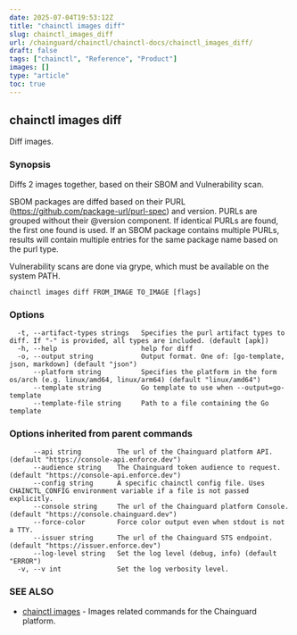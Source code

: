 ```yaml
---
date: 2025-07-04T19:53:12Z
title: "chainctl images diff"
slug: chainctl_images_diff
url: /chainguard/chainctl/chainctl-docs/chainctl_images_diff/
draft: false
tags: ["chainctl", "Reference", "Product"]
images: []
type: "article"
toc: true
---
```

## chainctl images diff

Diff images.

### Synopsis

Diffs 2 images together, based on their SBOM and Vulnerability scan.

SBOM packages are diffed based on their PURL (https://github.com/package-url/purl-spec) and version.
PURLs are grouped without their @version component. If identical PURLs are found, the first one found is used.
If an SBOM package contains multiple PURLs, results will contain multiple entries for the same package name based on the purl type.

Vulnerability scans are done via grype, which must be available on the system PATH.


```
chainctl images diff FROM_IMAGE TO_IMAGE [flags]
```

### Options

```
  -t, --artifact-types strings   Specifies the purl artifact types to diff. If "-" is provided, all types are included. (default [apk])
  -h, --help                     help for diff
  -o, --output string            Output format. One of: [go-template, json, markdown] (default "json")
      --platform string          Specifies the platform in the form os/arch (e.g. linux/amd64, linux/arm64) (default "linux/amd64")
      --template string          Go template to use when --output=go-template
      --template-file string     Path to a file containing the Go template
```

### Options inherited from parent commands

```
      --api string         The url of the Chainguard platform API. (default "https://console-api.enforce.dev")
      --audience string    The Chainguard token audience to request. (default "https://console-api.enforce.dev")
      --config string      A specific chainctl config file. Uses CHAINCTL_CONFIG environment variable if a file is not passed explicitly.
      --console string     The url of the Chainguard platform Console. (default "https://console.chainguard.dev")
      --force-color        Force color output even when stdout is not a TTY.
      --issuer string      The url of the Chainguard STS endpoint. (default "https://issuer.enforce.dev")
      --log-level string   Set the log level (debug, info) (default "ERROR")
  -v, --v int              Set the log verbosity level.
```

### SEE ALSO

* [chainctl images](/chainguard/chainctl/chainctl-docs/chainctl_images/)	 - Images related commands for the Chainguard platform.

